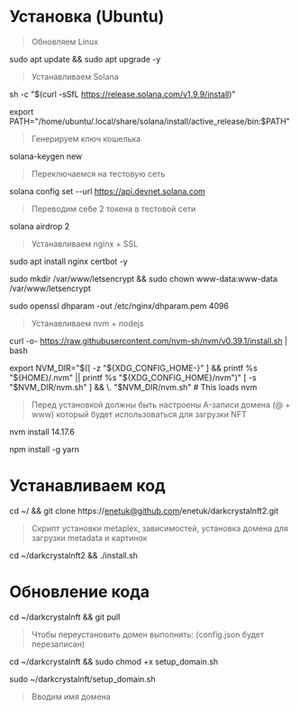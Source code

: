 # Установка (Ubuntu)

>Обновляем Linux

sudo apt update && sudo apt upgrade -y


>Устанавливаем Solana

sh -c "$(curl -sSfL https://release.solana.com/v1.9.9/install)"

export PATH="/home/ubuntu/.local/share/solana/install/active_release/bin:$PATH"



>Генерируем ключ кошелька

solana-keygen new

>Переключаемся на тестовую сеть

solana config set --url https://api.devnet.solana.com


>Переводим себе 2 токена в тестовой сети

solana airdrop 2






>Устанавливаем nginx + SSL

sudo apt install nginx certbot -y

sudo mkdir /var/www/letsencrypt && sudo chown www-data:www-data /var/www/letsencrypt

sudo openssl dhparam -out /etc/nginx/dhparam.pem 4096




>Устанавливаем nvm + nodejs

curl -o- https://raw.githubusercontent.com/nvm-sh/nvm/v0.39.1/install.sh | bash

export NVM_DIR="$([ -z "${XDG_CONFIG_HOME-}" ] && printf %s "${HOME}/.nvm" || printf %s "${XDG_CONFIG_HOME}/nvm")"
[ -s "$NVM_DIR/nvm.sh" ] && \. "$NVM_DIR/nvm.sh" # This loads nvm


>Перед установкой должны быть настроены A-записи домена (@ + www) который будет использоваться для загрузки NFT

nvm install 14.17.6

npm install -g yarn 

# Устанавливаем код

cd ~/ && git clone https://enetuk@github.com/enetuk/darkcrystalnft2.git

>Скрипт установки metaplex, зависимостей, установка домена для загрузки metadata и картинок

cd ~/darkcrystalnft2 && ./install.sh


# Обновление кода

cd ~/darkcrystalnft && git pull


>Чтобы переустановить домен выполнить: (config.json будет перезаписан)

cd ~/darkcrystalnft && sudo chmod +x setup_domain.sh

sudo ~/darkcrystalnft/setup_domain.sh

>Вводим имя домена




